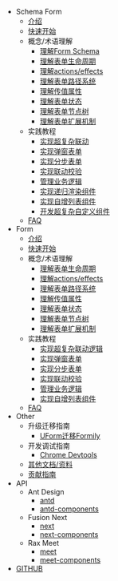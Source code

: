 - Schema Form
  - [介绍](./schema-develop/introduction.md)
  - [快速开始](./schema-develop/quick-start.md)
  - 概念/术语理解
    - [理解Form Schema](./schema-develop/form-schema.md)
    - [理解表单生命周期](./schema-develop/lifecycle.md)
    - [理解actions/effects](./schema-develop/actions-effects.md)
    - [理解表单路径系统](./schema-develop/form-path.md)
    - [理解传值属性](./schema-develop/form-value.md)
    - [理解表单状态](./schema-develop/form-state.md)
    - [理解表单节点树](./schema-develop/form-graph.md)
    - [理解表单扩展机制](./schema-develop/form-extension.md)
  - 实践教程
    - [实现超复杂联动](./schema-develop/complex-linkage.md)
    - [实现弹窗表单](./schema-develop/form-dialog.md)
    - [实现分步表单](./schema-develop/form-step.md)
    - [实现联动校验](./schema-develop/linkage-validate.md)
    - [管理业务逻辑](./schema-develop/manage-business.md)
    - [实现递归渲染组件](./schema-develop/recursive-render.md)
    - [实现自增列表组件](./schema-develop/self-inc-component.md)
    - [开发超复杂自定义组件](./schema-develop/create-complex-field-component.md)
  - [FAQ](./schema-develop/faq.md)
- Form
  - [介绍](./jsx-develop/introduction.md)
  - [快速开始](./jsx-develop/quick-start.md)
  - 概念/术语理解
    - [理解表单生命周期](./jsx-develop/lifecycle.md)
    - [理解actions/effects](./jsx-develop/actions-effects.md)
    - [理解表单路径系统](./jsx-develop/form-path.md)
    - [理解传值属性](./jsx-develop/form-value.md)
    - [理解表单状态](./jsx-develop/form-state.md)
    - [理解表单节点树](./jsx-develop/form-graph.md)
    - [理解表单扩展机制](./jsx-develop/form-extension.md)
  - 实践教程
    - [实现超复杂联动逻辑](./jsx-develop/complex-linkage.md)
    - [实现弹窗表单](./jsx-develop/form-dialog.md)
    - [实现分步表单](./jsx-develop/form-step.md)
    - [实现联动校验](./jsx-develop/linkage-validate.md)
    - [管理业务逻辑](./jsx-develop/manage-business.md)
    - [实现自增列表组件](./jsx-develop/self-inc-component.md)
  - [FAQ](./jsx-develop/faq.md)
- Other
  - 升级迁移指南
    - [UForm迁移Formily](./uform-upgrade.md)
  - 开发调试指南
    - [Chrome Devtools](./devtools.md)
  - [其他文档/资料](./other-links.md)
  - [贡献指南](./contributor.md)
- API
  - Ant Design
    - [antd](../../packages/antd/README.zh-cn.md)
    - [antd-components](../../packages/antd-components/README.zh-cn.md)
  - Fusion Next
    - [next](../../packages/next/README.zh-cn.md)
    - [next-components](../../packages/next-components/README.zh-cn.md)
  - Rax Meet
    - [meet](../../packages/meet/README.zh-cn.md)
    - [meet-components](../../packages/meet-components/README.zh-cn.md)
- [GITHUB](https://github.com/alibaba/formily)
